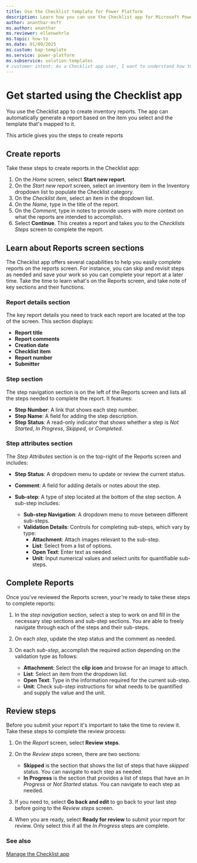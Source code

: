 ```yaml
---
title: Use the Checklist template for Power Platform
description: Learn how you can use the Checklist app for Microsoft Power Platform to streamline and automate managing your appointments.
author: ananthar-msft
ms.author: ananthar
ms.reviewer: ellenwehrle
ms.topic: how-to
ms.date: 01/09/2025
ms.custom: bap-template
ms.service: power-platform
ms.subservice: solution-templates
# customer intent: As a Checklist app user, I want to understand how to use the Checklist template for Power Platform.
---
```


# Get started using the Checklist app

You use the Checklist app to create inventory reports. The app can automatically generate a report based on the item you select and the template that's mapped to it.

This article gives you the steps to create reports

## Create reports

Take these steps to create reports in the Checklist app:

1. On the *Home* screen, select **Start new report**.
1. On the *Start new report* screen, select an inventory item in the Inventory dropdown list to populate the Checklist category.
1. On the *Checklist item*, select an item in the dropdown list.
1. On the *Name*, type in the title of the report.
1. On the *Comment*, type in notes to provide users with more context on what the reports are intended to accomplish.
1. Select **Continue**. This creates a report and takes you to the *Checklists Steps* screen to complete the report.

## Learn about Reports screen sections

The Checklist app offers several capabilities to help you easily complete reports on the reports screen. For instance, you can skip and revisit steps as needed and save your work so you can complete your report at a later time. Take the time to learn what's on the Reports screen, and take note of key sections and their functions.

### Report details section

The key report details you need to track each report are located at the top of the screen. This section displays:

- **Report title**
- **Report comments**
- **Creation date**
- **Checklist item**
- **Report number**
- **Submitter**

### Step section

The step navigation section is on the left of the Reports screen and lists all the steps needed to complete the report. It features:

- **Step Number**: A link that shows each step number.
- **Step Name**: A field for adding the step description.
- **Step Status**: A read-only indicator that shows whether a step is *Not Started*, *In Progress*, *Skipped*, or *Completed*.

### Step attributes section

The *Step Attributes* section is on the top-right of the Reports screen and includes:

- **Step Status**: A dropdown menu to update or review the current status.
- **Comment**: A field for adding details or notes about the step.
- **Sub-step**: A type of step located at the bottom of the step section. A sub-step includes:

  - **Sub-step Navigation**: A dropdown menu to move between different sub-steps.
  - **Validation Details**: Controls for completing sub-steps, which vary by type:
    - **Attachment**: Attach images relevant to the sub-step.
    - **List**: Select from a list of options.
    - **Open Text**: Enter text as needed.
    - **Unit**: Input numerical values and select units for quantifiable sub-steps.

## Complete Reports

Once you've reviewed the Reports screen, your're ready to take these steps to complete reports:

1. In the *step navigation* section, select a step to work on and fill in the necessary step sections and sub-step sections. You are able to freely navigate through each of the steps and their sub-steps.
1. On each *step*, update the step status and the comment as needed.
1. On each *sub-step*, accomplish the required action depending on the validation type as follows:

    - **Attachment**: Select the **clip icon** and browse for an image to attach.
    - **List**: Select an item from the dropdown list.
    - **Open Text**: Type in the information required for the current sub-step.
    - **Unit**: Check sub-step instructions for what needs to be quantified and supply the value and the unit.

## Review steps

Before you submit your report it's important to take the time to review it. Take these steps to complete the review process:

1. On the *Report* screen, select **Review steps**.
1. On the *Review steps* screen, there are two sections:

   - **Skipped** is the section that shows the list of steps that have *skipped* status. You can navigate to each step as needed.
   - **In Progress** is the section that provides a list of steps that have an *In Progress* or *Not Started* status. You can navigate to each step as needed.
1. If you need to, select **Go back and edit** to go back to your last step before going to the *Review steps* screen.
1. When you are ready, select **Ready for review** to submit your report for review. Only select this if all the *In Progress* steps are complete.

### See also

[Manage the Checklist app](manage.md)
